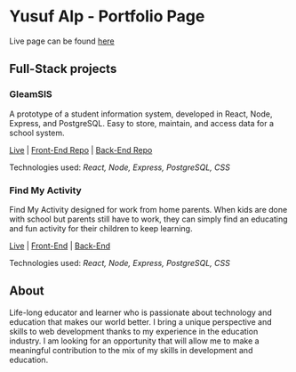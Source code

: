 # Yusuf Alp - Portfolio Page

Live page can be found [here](https://yusufalp.github.io/onepage/)

## Full-Stack projects

### GleamSIS

A prototype of a student information system, developed in React, Node, Express, and PostgreSQL. Easy to store, maintain, and access data for a school system.

[Live](https://gleamsis.vercel.app/) | [Front-End Repo](https://github.com/yusufalp/gleamsis-client) | [Back-End Repo](https://github.com/yusufalp/gleamsis-API)

Technologies used: *React, Node, Express, PostgreSQL, CSS*

### Find My Activity

Find My Activity designed for work from home parents. When kids are done with school but parents still have to work, they can simply find an educating and fun activity for their children to keep learning.

[Live](https://find-my-activity.vercel.app/) | [Front-End](https://github.com/yusufalp/find-my-activity) | [Back-End](https://github.com/yusufalp/find-my-activity-API)

Technologies used: *React, Node, Express, PostgreSQL, CSS*

## About

Life-long educator and learner who is passionate about technology and education that makes our world better. I bring a unique perspective and skills to web development thanks to my experience in the education industry. I am looking for an opportunity that will allow me to make a meaningful contribution to the mix of my skills in development and education.